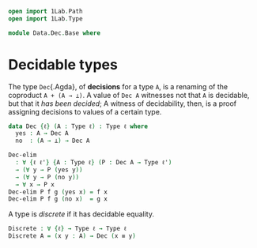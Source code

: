 ```agda
open import 1Lab.Path
open import 1Lab.Type

module Data.Dec.Base where
```

# Decidable types

The type `Dec`{.Agda}, of **decisions** for a type `A`, is a renaming of
the coproduct `A + (A → ⊥)`. A value of `Dec A` witnesses not that `A`
is decidable, but that it _has been decided_; A witness of decidability,
then, is a proof assigning decisions to values of a certain type.

```agda
data Dec {ℓ} (A : Type ℓ) : Type ℓ where
  yes : A → Dec A
  no  : (A → ⊥) → Dec A

Dec-elim
  : ∀ {ℓ ℓ'} {A : Type ℓ} (P : Dec A → Type ℓ')
  → (∀ y → P (yes y))
  → (∀ y → P (no y))
  → ∀ x → P x
Dec-elim P f g (yes x) = f x
Dec-elim P f g (no x)  = g x
```

<!--
```agda
recover : ∀ {ℓ} {A : Type ℓ} → Dec A → .A → A
recover (yes x) _ = x
recover {A = A} (no ¬x) x = go (¬x x) where
  go : .⊥ → A
  go ()
```
-->

A type is _discrete_ if it has decidable equality.

```agda
Discrete : ∀ {ℓ} → Type ℓ → Type ℓ
Discrete A = (x y : A) → Dec (x ≡ y)
```
